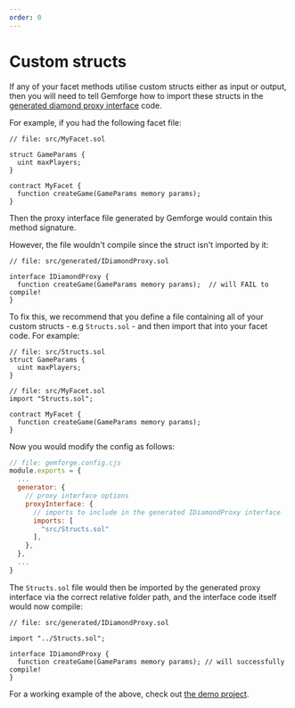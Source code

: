 ```yaml
---
order: 0
---
```


# Custom structs

If any of your facet methods utilise custom structs either as input or output, then you will need to tell Gemforge how to import these structs in the [generated diamond proxy interface](../commands/build.md) code.

For example, if you had the following facet file:

```solidity
// file: src/MyFacet.sol

struct GameParams {
  uint maxPlayers;
}

contract MyFacet {
  function createGame(GameParams memory params);
}
```

Then the proxy interface file generated by Gemforge would contain this method signature. 

However, the file wouldn't compile since the struct isn't imported by it:

```solidity
// file: src/generated/IDiamondProxy.sol

interface IDiamondProxy {
  function createGame(GameParams memory params);  // will FAIL to compile!
}
```

To fix this, we recommend that you define a file containing all of your custom structs - e.g `Structs.sol` - and then import that into your facet code. For example:

```solidity
// file: src/Structs.sol
struct GameParams {
  uint maxPlayers;
}

// file: src/MyFacet.sol
import "Structs.sol";

contract MyFacet {
  function createGame(GameParams memory params);
}
```

Now you would modify the config as follows:

```js
// file: gemforge.config.cjs
module.exports = {
  ...
  generator: {
    // proxy interface options
    proxyInterface: {
      // imports to include in the generated IDiamondProxy interface
      imports: [
        "src/Structs.sol"
      ],
    },
  },
  ...
}
```

The `Structs.sol` file would then be imported by the generated proxy interface via the correct relative folder path, and the interface code itself would now compile:

```solidity
// file: src/generated/IDiamondProxy.sol

import "../Structs.sol";

interface IDiamondProxy {
  function createGame(GameParams memory params); // will successfully compile!
}
```

For a working example of the above, check out [the demo project](https://github.com/gemstation/contracts-foundry).

